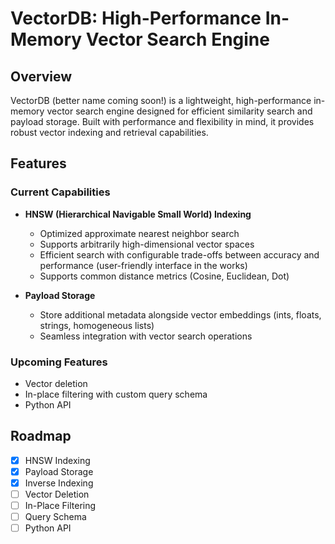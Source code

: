 # VectorDB: High-Performance In-Memory Vector Search Engine

## Overview

VectorDB (better name coming soon!) is a lightweight, high-performance in-memory vector search engine designed for efficient similarity search and payload storage. Built with performance and flexibility in mind, it provides robust vector indexing and retrieval capabilities.

## Features

### Current Capabilities
- **HNSW (Hierarchical Navigable Small World) Indexing**
  - Optimized approximate nearest neighbor search
  - Supports arbitrarily high-dimensional vector spaces
  - Efficient search with configurable trade-offs between accuracy and performance (user-friendly interface in the works)
  - Supports common distance metrics (Cosine, Euclidean, Dot)

- **Payload Storage**
  - Store additional metadata alongside vector embeddings (ints, floats, strings, homogeneous lists)
  - Seamless integration with vector search operations

### Upcoming Features
- Vector deletion
- In-place filtering with custom query schema
- Python API

## Roadmap

- [x] HNSW Indexing
- [x] Payload Storage
- [x] Inverse Indexing
- [ ] Vector Deletion
- [ ] In-Place Filtering
- [ ] Query Schema
- [ ] Python API
